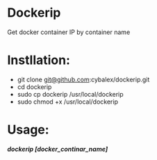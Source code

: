 # Dockerip
Get docker container IP by container name

# Instllation:
* git clone git@github.com:cybalex/dockerip.git
* cd dockerip
* sudo cp dockerip /usr/local/dockerip
* sudo chmod +x /usr/local/dockerip

# Usage:
***dockerip [docker_continar_name]***
